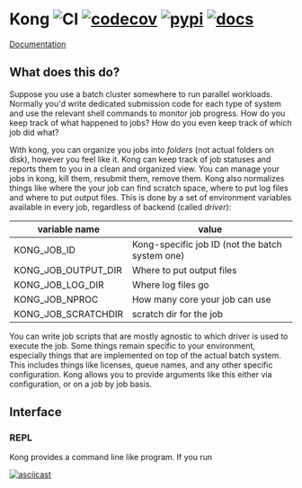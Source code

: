 # Kong ![CI](https://github.com/paulgessinger/kong/workflows/CI/badge.svg) [![codecov](https://codecov.io/gh/paulgessinger/kong/branch/master/graph/badge.svg)](https://codecov.io/gh/paulgessinger/kong) [![pypi](https://img.shields.io/pypi/v/kong-batch)](https://pypi.org/project/kong-batch/) [![docs](https://readthedocs.org/projects/kong-batch/badge/?version=latest)](https://kong-batch.readthedocs.io)
[Documentation](https://kong-batch.readthedocs.io)



## What does this do?
Suppose you use a batch cluster somewhere to run parallel workloads. Normally
you'd write dedicated submission code for each type of system and use the
relevant shell commands to monitor job progress. How do you keep track
of what happened to jobs? How do you even keep track of which job did what?

With kong, you can organize you jobs into *folders* (not actual folders on disk),
however you feel like it. Kong can keep track of job statuses and reports
them to you in a clean and organized view. You can manage your jobs 
in kong, kill them, resubmit them, remove them. Kong also normalizes things
like where the your job can find scratch space, where to put log files
and where to put output files. This is done by a set of environment variables
available in every job, regardless of backend (called *driver*):

variable name       | value
--------------------|------
KONG_JOB_ID         | Kong-specific job ID (not the batch system one)
KONG_JOB_OUTPUT_DIR | Where to put output files
KONG_JOB_LOG_DIR    | Where log files go
KONG_JOB_NPROC      | How many core your job can use
KONG_JOB_SCRATCHDIR | scratch dir for the job

You can write job scripts that are mostly agnostic to which driver is
used to execute the job. Some things remain specific to your environment,
especially things that are implemented on top of the actual batch system. This
includes things like licenses, queue names, and any other specific configuration.
Kong allows you to provide arguments like this either via configuration, or on
a job by job basis.

## Interface

### REPL

Kong provides a command line like program. If you run

[![asciicast](https://asciinema.org/a/hnBQ7S4GQQj2uGI42kbOQyHw4.svg)](https://asciinema.org/a/hnBQ7S4GQQj2uGI42kbOQyHw4)


